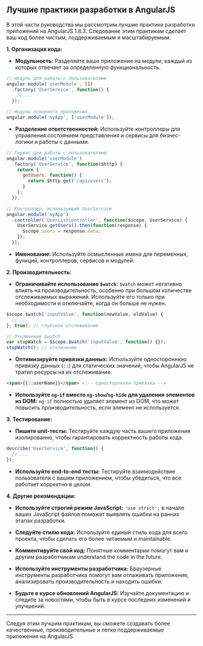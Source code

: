 ## Лучшие практики разработки в AngularJS

В этой части руководства мы рассмотрим лучшие практики разработки приложений на AngularJS 1.8.3. Следование этим практикам сделает ваш код более чистым, поддерживаемым и масштабируемым.

**1. Организация кода:**

* **Модульность:** Разделяйте ваше приложение на модули, каждый из которых отвечает за определенную функциональность. 

```javascript
// модуль для работы с пользователями
angular.module('userModule', [])
  .factory('UserService', function() {
    // ...
  });

// модуль основного приложения
angular.module('myApp', ['userModule']);
```

* **Разделение ответственностей:** Используйте контроллеры для управления состоянием представления и сервисы для бизнес-логики и работы с данными.

```javascript
// Сервис для работы с пользователями
angular.module('userModule')
  .factory('UserService', function($http) {
    return {
      getUsers: function() {
        return $http.get('/api/users');
      }
    };
  });

// Контроллер, использующий UserService
angular.module('myApp')
  .controller('UserListController', function($scope, UserService) {
    UserService.getUsers().then(function(response) {
      $scope.users = response.data;
    });
  });
```

* **Именование:** Используйте осмысленные имена для переменных, функций, контроллеров, сервисов и модулей.

**2. Производительность:**

* **Ограничивайте использование `$watch`:**  `$watch` может негативно влиять на производительность, особенно при большом количестве отслеживаемых выражений. Используйте его только при необходимости и отключайте, когда он больше не нужен.

```javascript
$scope.$watch('inputValue', function(newValue, oldValue) {
  // ...
}, true); // глубокое отслеживание

// Отключение $watch
var stopWatch = $scope.$watch('inputValue', function() {});
stopWatch(); // отключение
```

* **Оптимизируйте привязки данных:** Используйте одностороннюю привязку данных (`::`) для статических значений, чтобы AngularJS не тратил ресурсы на их отслеживание.

```html
<span>{{::userName}}</span> <!-- односторонняя привязка -->
```

* **Используйте `ng-if` вместо `ng-show`/`ng-hide` для удаления элементов из DOM:** `ng-if` полностью удаляет элемент из DOM, что может повысить производительность, если элемент не используется.

**3. Тестирование:**

* **Пишите unit-тесты:** Тестируйте каждую часть вашего приложения изолированно, чтобы гарантировать корректность работы кода.

```javascript
describe('UserService', function() {
  // ...
});
```

* **Используйте end-to-end тесты:** Тестируйте взаимодействие пользователя с вашим приложением, чтобы убедиться, что все работает корректно в целом.

**4. Другие рекомендации:**

* **Используйте строгий режим JavaScript:** `'use strict';` в начале ваших JavaScript файлов поможет выявлять ошибки на ранних этапах разработки.

* **Следуйте стилю кода:** Используйте единый стиль кода для всего проекта, чтобы сделать его более читаемым и maintainable.

* **Комментируйте свой код:** Понятные комментарии помогут вам и другим разработчикам understand the code in the future.

* **Используйте инструменты разработчика:** Браузерные инструменты разработчика помогут вам отлаживать приложение, анализировать производительность и находить ошибки.

* **Будьте в курсе обновлений AngularJS:** Изучайте документацию и следите за новостями, чтобы быть в курсе последних изменений и улучшений.

---

Следуя этим лучшим практикам, вы сможете создавать более качественные, производительные и легко поддерживаемые приложения на AngularJS.
